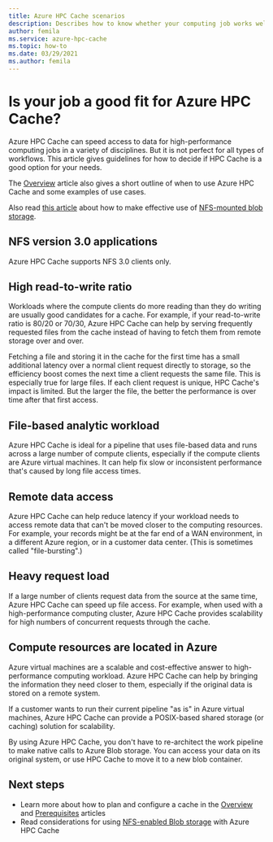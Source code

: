 ```yaml
---
title: Azure HPC Cache scenarios
description: Describes how to know whether your computing job works well with Azure HPC Cache
author: femila
ms.service: azure-hpc-cache
ms.topic: how-to
ms.date: 03/29/2021
ms.author: femila
---
```


# Is your job a good fit for Azure HPC Cache?

Azure HPC Cache can speed access to data for high-performance computing jobs in a variety of disciplines. But it is not perfect for all types of workflows. This article gives guidelines for how to decide if HPC Cache is a good option for your needs.

The [Overview](hpc-cache-overview.md) article also gives a short outline of when to use Azure HPC Cache and some examples of use cases.

Also read [this article](nfs-blob-considerations.md) about how to make effective use of [NFS-mounted blob storage](../storage/blobs/network-file-system-protocol-support.md).

## NFS version 3.0 applications

Azure HPC Cache supports NFS 3.0 clients only.

## High read-to-write ratio

Workloads where the compute clients do more reading than they do writing are usually good candidates for a cache. For example, if your read-to-write ratio is 80/20 or 70/30, Azure HPC Cache can help by serving frequently requested files from the cache instead of having to fetch them from remote storage over and over.

Fetching a file and storing it in the cache for the first time has a small additional latency over a normal client request directly to storage, so the efficiency boost comes the next time a client requests the same file. This is especially true for large files. If each client request is unique, HPC Cache's impact is limited. But the larger the file, the better the performance is over time after that first access.

## File-based analytic workload

Azure HPC Cache is ideal for a pipeline that uses file-based data and runs across a large number of compute clients, especially if the compute clients are Azure virtual machines. It can help fix slow or inconsistent performance that's caused by long file access times.

## Remote data access

Azure HPC Cache can help reduce latency if your workload needs to access remote data that can't be moved closer to the computing resources. For example, your records might be at the far end of a WAN environment, in a different Azure region, or in a customer data center. (This is sometimes called "file-bursting".)

## Heavy request load

If a large number of clients request data from the source at the same time, Azure HPC Cache can speed up file access. For example, when used with a high-performance computing cluster, Azure HPC Cache provides scalability for high numbers of concurrent requests through the cache.

## Compute resources are located in Azure

Azure virtual machines are a scalable and cost-effective answer to high-performance computing workload. Azure HPC Cache can help by bringing the information they need closer to them, especially if the original data is stored on a remote system.

If a customer wants to run their current pipeline "as is" in Azure virtual machines, Azure HPC Cache can provide a POSIX-based shared storage (or caching) solution for scalability.

By using Azure HPC Cache, you don't have to re-architect the work pipeline to make native calls to Azure Blob storage. You can access your data on its original system, or use HPC Cache to move it to a new blob container.

## Next steps

* Learn more about how to plan and configure a cache in the [Overview](hpc-cache-overview.md) and [Prerequisites](hpc-cache-prerequisites.md) articles
* Read considerations for using [NFS-enabled Blob storage](nfs-blob-considerations.md) with Azure HPC Cache
